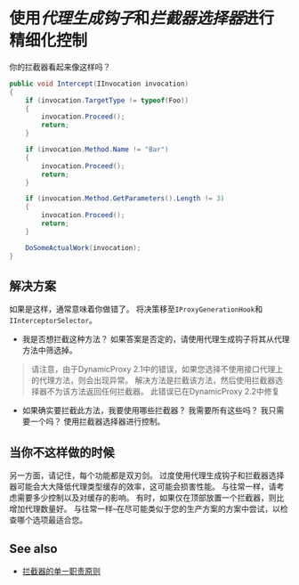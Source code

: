 # 使用*代理生成钩子*和*拦截器选择器*进行精细化控制

你的拦截器看起来像这样吗？

```csharp
public void Intercept(IInvocation invocation)
{
    if (invocation.TargetType != typeof(Foo))
    {
        invocation.Proceed();
        return;
    }

    if (invocation.Method.Name != "Bar")
    {
        invocation.Proceed();
        return;
    }

    if (invocation.Method.GetParameters().Length != 3)
    {
        invocation.Proceed();
        return;
    }

    DoSomeActualWork(invocation);
}
```

## 解决方案

如果是这样，通常意味着你做错了。 将决策移至`IProxyGenerationHook`和`IInterceptorSelector`。

* 我是否想拦截这种方法？ 如果答案是否定的，请使用代理生成钩子将其从代理方法中筛选掉。

> 请注意，由于DynamicProxy 2.1中的错误，如果您选择不使用接口代理上的代理方法，则会出现异常。 解决方法是拦截该方法，然后使用拦截器选择器不为该方法返回任何拦截器。 此错误已在DynamicProxy 2.2中修复

* 如果确实要拦截此方法，我要使用哪些拦截器？ 我需要所有这些吗？ 我只需要一个吗？ 使用拦截器选择器进行控制。
## 当你不这样做的时候

另一方面，请记住，每个功能都是双刃剑。 过度使用代理生成钩子和拦截器选择器可能会大大降低代理类型缓存的效率，这可能会损害性能。 与往常一样，请考虑需要多少控制以及对缓存的影响。 有时，如果仅在顶部放置一个拦截器，则比增加代理数量好。 与往常一样–在尽可能类似于您的生产方案的方案中尝试，以检查哪个选项最适合您。

## See also

* [拦截器的单一职责原则](dynamicproxy-srp-applies-to-interceptors.md)